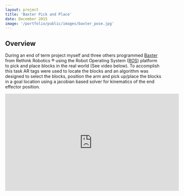 ```yaml
---
layout: project
title: 'Baxter Pick and Place'
date: December 2015
image: '/portfolio/public/images/baxter_pose.jpg'
---
```


## Overview
During an end of term project myself and three others programmed <a href="http://www.rethinkrobotics.com/baxter/">Baxter</a> from Rethink Robotics &#174; using the Robot Operating System (<a href="http://www.ros.org/">ROS</a>) platform to pick and place blocks in the real world (See video below). To accomplish this task AR tags were used to locate the blocks and an algorithm was designed to select the blocks, position the arm and pick up/place the blocks in a goal location using a jacobian based solver for kinematics of the end effector position.

<p align="center">
<iframe width="560" height="315" src="https://www.youtube.com/embed/wu7xhpNeSyo" frameborder="0" allowfullscreen></iframe></p>
